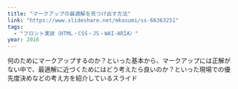 ```yaml
---
title: "マークアップの最適解を見つけ出す方法"
link: "https://www.slideshare.net/mkasumi/ss-66363251"
tags:
  - "フロント実装（HTML・CSS・JS・WAI-ARIA）"
year: 2016
---
```


何のためにマークアップするのか？といった基本から、マークアップには正解がない中で、最適解に近づくためにはどう考えたら良いのか？といった現場での優先度決めなどの考え方を紹介しているスライド

